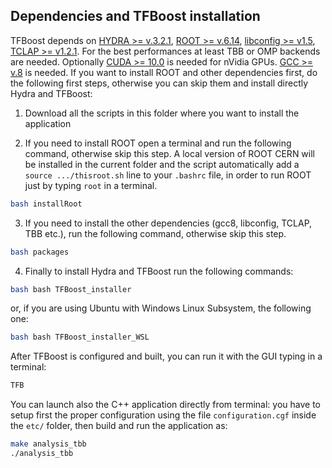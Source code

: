## Dependencies and TFBoost installation
TFBoost depends on [HYDRA >= v.3.2.1](https://github.com/MultithreadCorner/Hydra), [ROOT >= v.6.14](https://github.com/root-project/root), [libconfig >= v1.5](https://hyperrealm.github.io/libconfig/), [TCLAP >= v1.2.1](http://tclap.sourceforge.net/). For the best performances at least TBB or OMP backends are needed. Optionally  [CUDA >= 10.0](https://developer.nvidia.com/cuda-toolkit) is needed for nVidia GPUs. [GCC >= v.8](https://gcc.gnu.org/) is needed. 
If you want to install ROOT and other dependencies first, do the following first steps, otherwise you can skip them and install directly Hydra and TFBoost: 


1. Download all the scripts in this folder where you want to install the application

2. If you need to install ROOT open a terminal and run the following command, otherwise skip this step. A local version of ROOT CERN will be installed in the current folder and the script automatically add a `source .../thisroot.sh` line to your `.bashrc` file, in order to run ROOT just by typing `root` in a terminal.
```bash
bash installRoot
```

3. If you need to install the other dependencies (gcc8, libconfig, TCLAP, TBB etc.), run the following command, otherwise skip this step.
```bash
bash packages
```

4. Finally to install Hydra and TFBoost run the following commands:
```bash
bash bash TFBoost_installer
```
or, if you are using Ubuntu with Windows Linux Subsystem, the following one:
```bash
bash bash TFBoost_installer_WSL
```
After TFBoost is configured and built, you can run it 
with the GUI typing in a terminal: 
```bash
TFB
```
You can launch also the C++ application directly from terminal: you have to setup first the proper configuration using the file `configuration.cgf` inside the `etc/` folder, then build and run the application as:
```bash
make analysis_tbb
./analysis_tbb 
```

